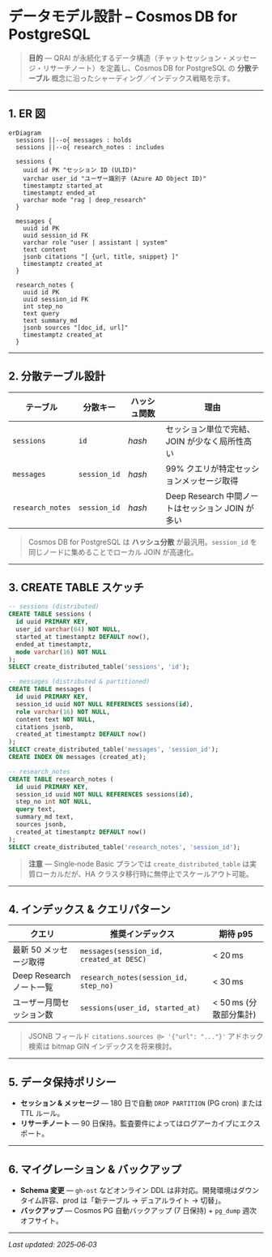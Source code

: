 # データモデル設計 – Cosmos DB for PostgreSQL

> **目的** — QRAI が永続化するデータ構造（チャットセッション・メッセージ・リサーチノート）を定義し、Cosmos DB for PostgreSQL の **分散テーブル** 概念に沿ったシャーディング／インデックス戦略を示す。

---

## 1. ER 図

```mermaid
erDiagram
  sessions ||--o{ messages : holds
  sessions ||--o{ research_notes : includes

  sessions {
    uuid id PK "セッション ID (ULID)"
    varchar user_id "ユーザー識別子 (Azure AD Object ID)"
    timestamptz started_at
    timestamptz ended_at
    varchar mode "rag | deep_research"
  }

  messages {
    uuid id PK
    uuid session_id FK
    varchar role "user | assistant | system"
    text content
    jsonb citations "[ {url, title, snippet} ]"
    timestamptz created_at
  }

  research_notes {
    uuid id PK
    uuid session_id FK
    int step_no
    text query
    text summary_md
    jsonb sources "[doc_id, url]"
    timestamptz created_at
  }
```

---

## 2. 分散テーブル設計

| テーブル             | 分散キー         | ハッシュ関数 | 理由                                 |
| ---------------- | ------------ | ------ | ---------------------------------- |
| `sessions`       | `id`         | *hash* | セッション単位で完結、JOIN が少なく局所性高い          |
| `messages`       | `session_id` | *hash* | 99% クエリが特定セッションメッセージ取得             |
| `research_notes` | `session_id` | *hash* | Deep Research 中間ノートはセッション JOIN が多い |

> Cosmos DB for PostgreSQL は **ハッシュ分散** が最汎用。`session_id` を同じノードに集めることでローカル JOIN が高速化。

---

## 3. CREATE TABLE スケッチ

```sql
-- sessions (distributed)
CREATE TABLE sessions (
  id uuid PRIMARY KEY,
  user_id varchar(64) NOT NULL,
  started_at timestamptz DEFAULT now(),
  ended_at timestamptz,
  mode varchar(16) NOT NULL
);
SELECT create_distributed_table('sessions', 'id');

-- messages (distributed & partitioned)
CREATE TABLE messages (
  id uuid PRIMARY KEY,
  session_id uuid NOT NULL REFERENCES sessions(id),
  role varchar(16) NOT NULL,
  content text NOT NULL,
  citations jsonb,
  created_at timestamptz DEFAULT now()
);
SELECT create_distributed_table('messages', 'session_id');
CREATE INDEX ON messages (created_at);

-- research_notes
CREATE TABLE research_notes (
  id uuid PRIMARY KEY,
  session_id uuid NOT NULL REFERENCES sessions(id),
  step_no int NOT NULL,
  query text,
  summary_md text,
  sources jsonb,
  created_at timestamptz DEFAULT now()
);
SELECT create_distributed_table('research_notes', 'session_id');
```

> **注意** — Single‑node Basic プランでは `create_distributed_table` は実質ローカルだが、HA クラスタ移行時に無停止でスケールアウト可能。

---

## 4. インデックス & クエリパターン

| クエリ                 | 推奨インデックス                                | 期待 p95           |
| ------------------- | --------------------------------------- | ---------------- |
| 最新 50 メッセージ取得       | `messages(session_id, created_at DESC)` | < 20 ms          |
| Deep Research ノート一覧 | `research_notes(session_id, step_no)`   | < 30 ms          |
| ユーザー月間セッション数        | `sessions(user_id, started_at)`         | < 50 ms (分散部分集計) |

> JSONB フィールド `citations.sources @> '{"url": "..."}'` アドホック検索は bitmap GIN インデックスを将来検討。

---

## 5. データ保持ポリシー

* **セッション & メッセージ** — 180 日で自動 `DROP PARTITION` (PG cron) または TTL ルール。
* **リサーチノート** — 90 日保持。監査要件によってはログアーカイブにエクスポート。

---

## 6. マイグレーション & バックアップ

* **Schema 変更** — `gh-ost` などオンライン DDL は非対応。開発環境はダウンタイム許容、prod は「新テーブル → デュアルライト → 切替」。
* **バックアップ** — Cosmos PG 自動バックアップ (7 日保持) + `pg_dump` 週次オフサイト。

---

*Last updated: 2025‑06‑03*
